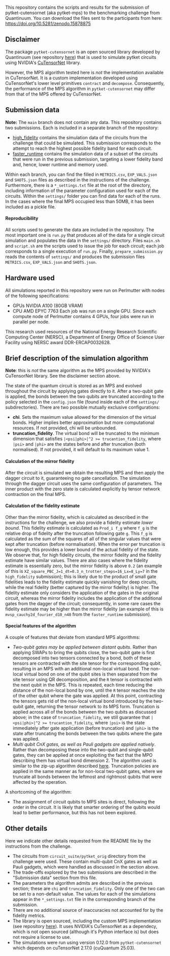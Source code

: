This repository contains the scripts and results for the submission of pytket-cutensornet (aka pytket-mps) to the benchmarking challenge from Quantinuum. You can download the files sent to the participants from here: https://doi.org/10.5281/zenodo.15878875

## Disclaimer

The package `pytket-cutensornet` is an open sourced library developed by Quantinuum (see repository [here](https://github.com/CQCL/pytket-cutensornet)) that is used to simulate pytket circuits using NVIDIA's [CuTensorNet](https://docs.nvidia.com/cuda/cuquantum/latest/cutensornet/index.html) library.

However, the MPS algorithm tested here is _not_ the implementation available in CuTensorNet. It is a custom implementation developed using CuTensorNet's lower level primitives `contract` and `decompose`. Consequently, the performance of the MPS algorithm in `pytket-cutensornet` may differ from that of the MPS offered by CuTensorNet.

## Submission data

**Note:** The `main` branch does not contain any data.
This repository contains two submissions. Each is included in a separate branch of the repository:

- [high_fidelity](https://github.com/CQCL/benchmarking_pytket_cutensornet/tree/faster_runtime) contains the simulation data of the circuits from the challenge that could be simulated. This submission corresponds to the attempt to reach the highest possible fidelity band for each circuit.
- [faster_runtime](https://github.com/CQCL/benchmarking_pytket_cutensornet/tree/faster_runtime) contains the simulation data of a subset of the circuits that were run in the previous submission, targeting a lower fidelity band and, hence, lower runtime and memory used.

Within each branch, you can find the filled in `METRICS.csv`, `EXP_VALS.json` and `SHOTS.json` files as described in the instructions of the challenge.
Furthermore, there is a `*_settings.txt` file at the root of the directory, including information of the parameter configuration used for each of the circuits.
Within the `settings/` folder you can find data for each of the runs. In the cases where the final MPS occupied less than 50MB, it has been included as a pickle file.

#### Reproducibility

All scripts used to generate the data are included in the repository. The most important one is `run.py` that produces all of the data for a single circuit simulation and populates the data in the `settings/` directory. Files `main.sh` and `script.sh` are the scripts used to issue the job for each circuit; each job corresponds to a single execution of `run.py`. Finally, `prepare_submission.py` reads the contents of `settings/` and produces the submission files `METRICS.csv`, `EXP_VALS.json` and `SHOTS.json`.

## Hardware used

All simulations reported in this repository were run on Perlmutter with nodes of the following specifications:
- GPUs NVIDIA A100 (80GB VRAM)
- CPU AMD EPYC 7763
Each job was run on a single GPU. Since each compute node of Perlmutter contains 4 GPUs, four jobs were run in parallel per node.

This research used resources of the National Energy Research Scientific Computing Center (NERSC), a Department of Energy Office of Science User Facility using NERSC award DDR-ERCAP0032628.

## Brief description of the simulation algorithm

**Note**: this is _not_ the same algorithm as the MPS provided by NVIDIA's CuTensorNet library. See the disclaimer section above.

The state of the quantum circuit is stored as an MPS and evolved throughout the circuit by applying gates directly to it. After a two-qubit gate is applied, the bonds between the two qubits are truncated according to the policy selected in the `config.json` file (found inside each of the `settings/` subdirectories). There are two possible mutually exclusive configurations:
- **chi**. Sets the maximum value allowed for the dimension of the virtual bonds. Higher implies better approximation but more computational resources. If not provided, chi will be unbounded.
- **truncation_fidelity**. The virtual bond will be truncated to the minimum dimension that satisfies `|<psi|phi>|^2 >= trucantion_fidelity`, where `|psi>` and `|phi>` are the states before and after truncation (both normalised). If not provided, it will default to its maximum value 1.

#### Calculation of the mirror fidelity

After the circuit is simulated we obtain the resulting MPS and then apply the dagger circuit to it, guaranteeing no gate cancellation. The simulation through the dagger circuit uses the same configuration of parameters. The inner product with the zero state is calculated explicitly by tensor network contraction on the final MPS.

#### Calculation of the fidelity estimate

Other than the mirror fidelity, which is calculated as described in the instructions for the challenge, we also provide a fidelity estimate _lower bound_.
This fidelity estimate is calculated as `Prod_i f_g` where `f_g` is the relative drop of fidelity after the truncation following gate `g`. This `f_g` is calculated as the sum of the squares of all of the singular values that were kept after truncation (before normalisation). When the error per truncation is low enough, this provides a lower bound of the actual fidelity of the state.
We observe that, for high fidelity circuits, the mirror fidelity and the fidelity estimate have similar values. There are also cases where the fidelity estimate is essentially zero, but the mirror fidelity is above `0.2` (an example of this is `XZ_square_PBC_J=1_dt=0.3_n_trotter_steps=16_Lx=8_Ly=7` in the `high_fidelity` submission); this is likely due to the product of small gate fidelities leads to the fidelity estimate quickly vanishing for deep circuits, while the real fidelity (better captured by the mirror fidelity) is higher.
The fidelity estimate only considers the application of the gates in the original circuit, whereas the mirror fidelity includes the application of the additional gates from the dagger of the circuit; consequently, in some rare cases the fidelity estimate may be higher than the mirror fidelity (an example of this is `mvsp_cauchy2d_fourier_d10_n40` from the `faster_runtime` submission).

#### Special features of the algorithm

A couple of features that deviate from standard MPS algorithms:
- _Two-qubit gates may be applied between distant qubits_. Rather than applying SWAPs to bring the qubits close, the two-qubit gate is first decomposed into two tensors connected by a bond, both of these tensors are contracted with the site tensor for the corresponding qubit, resulting in an MPS with an additional non-local virtual bond. The non-local virtual bond on one of the qubit sites is then separated from the site tensor using QR decomposition, and the `R` tensor is contracted with the next qubit in the MPS. This is repeated, each time reducing the distance of the non-local bond by one, until the `R` tensor reaches the site of the other qubit where the gate was applied. At this point, contracting the tensors gets rid of the non-local virtual bond introduced by the two-qubit gate, returning the tensor network to its MPS form. Truncation is applied across all of the bonds between the two qubits as discussed above; in the case of `truncation_fidelity`, we still guarantee that `|<psi|phi>|^2 >= trucantion_fidelity`, where `|psi>` is the state immediately after gate application (before truncation) and `|phi>` is the state after truncating the bonds between the two qubits where the gate was applied.
- _Multi qubit CnX gates, as well as Pauli gadgets are applied natively_. Rather than decomposing these into the two-qubit and single-qubit gates, they can be applied at once exploiting the fact that the MPO describing them has virtual bond dimension 2. The algorithm used is similar to the zip-up algorithm described [here](https://arxiv.org/abs/1901.05824). Truncation policies are applied in the same manner as for non-local two-qubit gates, where we truncate all bonds between the leftmost and rightmost qubits that were affected by the operation.

A shortcoming of the algorithm:
- The assignment of circuit qubits to MPS sites is direct, following the order in the circuit. It is likely that smarter ordering of the qubits would lead to better performance, but this has not been explored.

## Other details

Here we indicate other details requested from the README file by the instructions from the challenge.

- The circuits from `circuit_suite/pytket_orig` directory from the challenge were used. These contain multi-qubit CnX gates as well as Pauli gadgets, which were handled as discussed in the section above.
- The trade-offs explored by the two submissions are described in the "Submission data" section from this file.
- The parameters the algorithm admits are described in the previous section; these are `chi` and `truncation_fidelity`. Only one of the two can be set to a non-default value. The values for each of the simulations appear in the `*_settings.txt` file in the corresponding branch of the submission.
- There are no additional source of inaccuracies not accounted for by the fidelity metrics.
- The library is open sourced, including the custom MPS implementation (see repository [here](https://github.com/CQCL/pytket-cutensornet)). It uses NVIDIA's CuTensorNet as a dependecy, which is not open sourced (although it's Python interface is) but does not require a license to use.
- The simulations were run using version 0.12.0 from `pytket-cutensornet` which depends on cuTensorNet 2.17.0 (cuQuantum 25.03).

